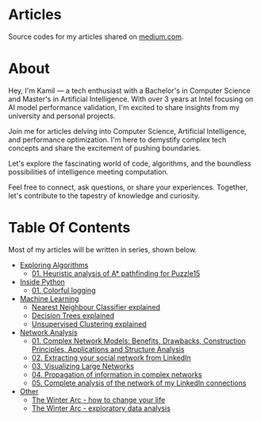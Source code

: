 # Articles
Source codes for my articles shared on [medium.com](https://medium.com/@kamilmatejuk).

# About
Hey, I'm Kamil — a tech enthusiast with a Bachelor's in Computer Science and Master's in Artificial Intelligence. With over 3 years at Intel focusing on AI model performance validation, I'm excited to share insights from my university and personal projects.

Join me for articles delving into Computer Science, Artificial Intelligence, and performance optimization. I'm here to demystify complex tech concepts and share the excitement of pushing boundaries.

Let's explore the fascinating world of code, algorithms, and the boundless possibilities of intelligence meeting computation.

Feel free to connect, ask questions, or share your experiences. Together, let's contribute to the tapestry of knowledge and curiosity.

# Table Of Contents
Most of my articles will be written in series, shown below.

* [Exploring Algorithms](./Exploring%20Algorithms)
  * [01. Heuristic analysis of A* pathfinding for Puzzle15](./Exploring%20Algorithms/01.%20Heuristic%20analysis%20of%20A*%20pathfinding%20for%C2%A0Puzzle15/)
* [Inside Python](./Inside%20Python)
  * [01. Colorful logging](./Inside%20Python/01.%20Colorful%20logging/)
* [Machine Learning](./Machine%20Learning)
  * [Nearest Neighbour Classifier explained](./Machine%20Learning/01.%20Nearest%20Neighbour%20Classifier%20explained/)
  * [Decision Trees explained](./Machine%20Learning/02.%20Decision%20Trees%20explained/)
  * [Unsupervised Clustering explained](./Machine%20Learning/03.%20Unsupervised%20Clustering%20explained/)
* [Network Analysis](./Network%20Analysis)
  * [01. Complex Network Models: Benefits, Drawbacks, Construction Principles, Applications and Structure Analysis](./Network%20Analysis/01.%20Complex%20Network%20Models:%20Benefits,%20Drawbacks,%20Construction%20Principles,%20Applications%20and%20Structure%20Analysis/)
  * [02. Extracting your social network from LinkedIn](./Network%20Analysis/02.%20Extracting%20your%20social%20network%20from%20LinkedIn/)
  * [03. Visualizing Large Networks](./Network%20Analysis/03.%20Visualizing%20large%20networks/)
  * [04. Propagation of information in complex networks](./Network%20Analysis/04.%20Propagation%20of%20information%20in%20complex%20networks/)
  * [05. Complete analysis of the network of my LinkedIn connections](./Network%20Analysis/05.%20Complete%20analysis%20of%20the%20network%20of%20my%20LinkedIn%20connections/)
* [Other](./Other)
  * [The Winter Arc - how to change your life](./Other/The%20Winter%20Arc%20-%20how%20to%20change%20your%20life/)
  * [The Winter Arc - exploratory data analysis](./Other/The%20Winter%20Arc%20-%20exploratory%20data%20analysis/)
